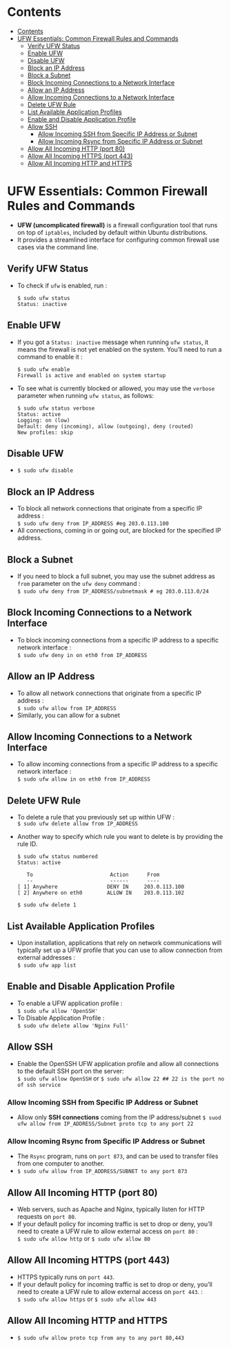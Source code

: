 # Contents

- [Contents](#contents)
- [UFW Essentials: Common Firewall Rules and Commands](#ufw-essentials-common-firewall-rules-and-commands)
  - [Verify UFW Status](#verify-ufw-status)
  - [Enable UFW](#enable-ufw)
  - [Disable UFW](#disable-ufw)
  - [Block an IP Address](#block-an-ip-address)
  - [Block a Subnet](#block-a-subnet)
  - [Block Incoming Connections to a Network Interface](#block-incoming-connections-to-a-network-interface)
  - [Allow an IP Address](#allow-an-ip-address)
  - [Allow Incoming Connections to a Network Interface](#allow-incoming-connections-to-a-network-interface)
  - [Delete UFW Rule](#delete-ufw-rule)
  - [List Available Application Profiles](#list-available-application-profiles)
  - [Enable and Disable Application Profile](#enable-and-disable-application-profile)
  - [Allow SSH](#allow-ssh)
    - [Allow Incoming SSH from Specific IP Address or Subnet](#allow-incoming-ssh-from-specific-ip-address-or-subnet)
    - [Allow Incoming Rsync from Specific IP Address or Subnet](#allow-incoming-rsync-from-specific-ip-address-or-subnet)
  - [Allow All Incoming HTTP (port 80)](#allow-all-incoming-http-port-80)
  - [Allow All Incoming HTTPS (port 443)](#allow-all-incoming-https-port-443)
  - [Allow All Incoming HTTP and HTTPS](#allow-all-incoming-http-and-https)

# UFW Essentials: Common Firewall Rules and Commands

-   **UFW (uncomplicated firewall)** is a firewall configuration tool that runs on top of `iptables`, included by default within Ubuntu distributions.
-   It provides a streamlined interface for configuring common firewall use cases via the command line.

## Verify UFW Status

-   To check if `ufw` is enabled, run :
    ```
    $ sudo ufw status
    Status: inactive
    ```

## Enable UFW

-   If you got a `Status: inactive` message when running `ufw status`, it means the firewall is not yet enabled on the system. You’ll need to run a command to enable it :
    ```
    $ sudo ufw enable
    Firewall is active and enabled on system startup
    ```
-   To see what is currently blocked or allowed, you may use the `verbose` parameter when running `ufw status`, as follows:
    ```
    $ sudo ufw status verbose
    Status: active
    Logging: on (low)
    Default: deny (incoming), allow (outgoing), deny (routed)
    New profiles: skip
    ```

## Disable UFW

-   `$ sudo ufw disable`

## Block an IP Address

-   To block all network connections that originate from a specific IP address : <br> `$ sudo ufw deny from IP_ADDRESS #eg 203.0.113.100`
-   All connections, coming in or going out, are blocked for the specified IP address.

## Block a Subnet

-   If you need to block a full subnet, you may use the subnet address as `from` parameter on the `ufw deny` command : <br> `$ sudo ufw deny from IP_ADDRESS/subnetmask # eg 203.0.113.0/24`

## Block Incoming Connections to a Network Interface

-   To block incoming connections from a specific IP address to a specific network interface : <br> `$ sudo ufw deny in on eth0 from IP_ADDRESS`

## Allow an IP Address

-   To allow all network connections that originate from a specific IP address : <br> `$ sudo ufw allow from IP_ADDRESS`
-   Similarly, you can allow for a subnet

## Allow Incoming Connections to a Network Interface

-   To allow incoming connections from a specific IP address to a specific network interface : <br> `$ sudo ufw allow in on eth0 from IP_ADDRESS`

## Delete UFW Rule

-   To delete a rule that you previously set up within UFW : <br> `$ sudo ufw delete allow from IP_ADDRESS`
-   Another way to specify which rule you want to delete is by providing the rule ID.

    ```
    $ sudo ufw status numbered
    Status: active

       To                         Action      From
       --                         ------      ----
    [ 1] Anywhere                DENY IN     203.0.113.100
    [ 2] Anywhere on eth0        ALLOW IN    203.0.113.102

    $ sudo ufw delete 1
    ```

## List Available Application Profiles

-   Upon installation, applications that rely on network communications will typically set up a UFW profile that you can use to allow connection from external addresses : <br>`$ sudo ufw app list`

## Enable and Disable Application Profile

-   To enable a UFW application profile : <br> `$ sudo ufw allow 'OpenSSH'`
-   To Disable Application Profile : <br> `$ sudo ufw delete allow 'Nginx Full'`

## Allow SSH

-   Enable the OpenSSH UFW application profile and allow all connections to the default SSH port on the server: <br> `$ sudo ufw allow OpenSSH` or `$ sudo ufw allow 22 ## 22 is the port no of ssh service`

### Allow Incoming SSH from Specific IP Address or Subnet

-   Allow only **SSH connections** coming from the IP address/subnet `$ suod ufw allow from IP_ADDRESS/Subnet proto tcp to any port 22`

### Allow Incoming Rsync from Specific IP Address or Subnet

-   The `Rsync` program, runs on `port 873`, and can be used to transfer files from one computer to another.
-   `$ sudo ufw allow from IP_ADDRESS/SUBNET to any port 873`

## Allow All Incoming HTTP (port 80)

-   Web servers, such as Apache and Nginx, typically listen for HTTP requests on `port 80`.
-   If your default policy for incoming traffic is set to drop or deny, you’ll need to create a UFW rule to allow external access on `port 80` : <br> `$ sudo ufw allow http` or `$ sudo ufw allow 80`

## Allow All Incoming HTTPS (port 443)

-   HTTPS typically runs on `port 443`.
-   If your default policy for incoming traffic is set to drop or deny, you’ll need to create a UFW rule to allow external access on `port 443`. : <br> `$ sudo ufw allow https` or `$ sudo ufw allow 443`

## Allow All Incoming HTTP and HTTPS

-   `$ sudo ufw allow proto tcp from any to any port 80,443`
